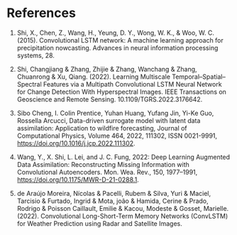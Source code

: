# References

1. Shi, X., Chen, Z., Wang, H., Yeung, D. Y., Wong, W. K., & Woo, W. C. (2015). Convolutional LSTM network: A machine learning approach for precipitation nowcasting. Advances in neural information processing systems, 28.

2. Shi, Changjiang & Zhang, Zhijie & Zhang, Wanchang & Zhang, Chuanrong & Xu, Qiang. (2022). Learning Multiscale Temporal–Spatial–Spectral Features via a Multipath Convolutional LSTM Neural Network for Change Detection With Hyperspectral Images. IEEE Transactions on Geoscience and Remote Sensing. 10.1109/TGRS.2022.3176642.

3. Sibo Cheng, I. Colin Prentice, Yuhan Huang, Yufang Jin, Yi-Ke Guo, Rossella Arcucci,
Data-driven surrogate model with latent data assimilation: Application to wildfire forecasting,
Journal of Computational Physics, Volume 464, 2022, 111302, ISSN 0021-9991, https://doi.org/10.1016/j.jcp.2022.111302.

4. Wang, Y., X. Shi, L. Lei, and J. C. Fung, 2022: Deep Learning Augmented Data Assimilation: Reconstructing Missing Information with Convolutional Autoencoders. Mon. Wea. Rev., 150, 1977–1991, https://doi.org/10.1175/MWR-D-21-0288.1.

5. de Araújo Moreira, Nícolas & Pacelli, Rubem & Silva, Yuri & Maciel, Tarcisio & Furtado, Ingrid & Mota, joão & Hamida, Cerine & Prado, Rodrigo & Poisson Caillault, Emilie & Kacou, Modeste & Gosset, Marielle. (2022). Convolutional Long-Short-Term Memory Networks (ConvLSTM) for Weather Prediction using Radar and Satellite Images. 